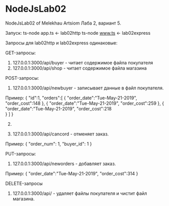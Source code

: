 # NodeJsLab02
NodeJsLab02 of Melekhau Artsiom
Лаба 2, вариант 5.

Запуск: 
	ts-node app.ts         <- lab02http
	ts-node www.ts         <- lab02express

Запросы для lab02http и lab02express одинаковые:

GET-запросы:
1) 127.0.0.1:3000/api/buyer         - читает содержимое файла покупателя
2) 127.0.0.1:3000/api/shop          - читает содержимое файла магазина

POST-запросы:
1) 127.0.0.1:3000/api/newbuyer - записывает данные в файл покупателя.

Пример:
{
	"id":1,
	"orders":[
		{
			"order_date":"Tue-May-21-2019",
			"order_cost":148
		},
		{
			"order_date":"Tue-May-21-2019",
			"order_cost":259
		},
		{
			"order_date":"Tue-May-21-2019",
			"order_cost":218	
		}
	]
}

2)

3) 127.0.0.1:3000/api/cancord - отменяет заказ.

Пример:
{
	"order_num": 1,
	"buyer_id": 1
}

PUT-запросы:
1) 127.0.0.1:3000/api/neworders - добавляет заказ.

Пример:
{
	"order_date":"Tue-May-21-2019",
	"order_cost":314
}

DELETE-запросы
1) 127.0.0.1:3000/api/ - удаляет файлы покупателя и чистит файл магазина.
